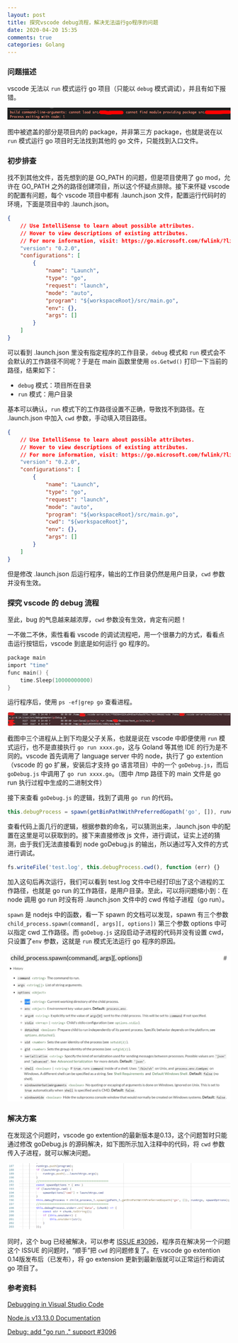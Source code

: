 ```yaml
---
layout: post
title: 探究vscode debug流程，解决无法运行go程序的问题
date: 2020-04-20 15:35
comments: true
categories: Golang
---
```


### 问题描述

vscode 无法以 `run` 模式运行 go 项目（只能以 `debug` 模式调试），并且有如下报错。

![](/upload/20200420_01.png)

图中被遮盖的部分是项目内的 package，并非第三方 package，也就是说在以 `run` 模式运行 go 项目时无法找到其他的 go 文件，只能找到入口文件。

### 初步排查

找不到其他文件，首先想到的是 GO_PATH 的问题，但是项目使用了 go mod，允许在 GO_PATH 之外的路径创建项目，所以这个怀疑点排除。接下来怀疑 vscode 的配置有问题，每个 vscode 项目中都有 .launch.json 文件，配置运行代码时的环境，下面是项目中的 .launch.json。

```json
{
    // Use IntelliSense to learn about possible attributes.
    // Hover to view descriptions of existing attributes.
    // For more information, visit: https://go.microsoft.com/fwlink/?linkid=830387
    "version": "0.2.0",
    "configurations": [
        {
            "name": "Launch",
            "type": "go",
            "request": "launch",
            "mode": "auto",
            "program": "${workspaceRoot}/src/main.go",
            "env": {},
            "args": []
        }
    ]
}
```

可以看到 .launch.json 里没有指定程序的工作目录，`debug` 模式和 `run` 模式会不会默认的工作路径不同呢？于是在 main 函数里使用 `os.Getwd()` 打印一下当前的路径，结果如下：

- `debug` 模式：项目所在目录
- `run` 模式：用户目录

基本可以确认，`run` 模式下的工作路径设置不正确，导致找不到路径。在 .launch.json 中加入 `cwd` 参数，手动填入项目路径。

```json
{
    // Use IntelliSense to learn about possible attributes.
    // Hover to view descriptions of existing attributes.
    // For more information, visit: https://go.microsoft.com/fwlink/?linkid=830387
    "version": "0.2.0",
    "configurations": [
        {
            "name": "Launch",
            "type": "go",
            "request": "launch",
            "mode": "auto",
            "program": "${workspaceRoot}/src/main.go",
            "cwd": "${workspaceRoot}",
            "env": {},
            "args": []
        }
    ]
}
```

但是修改 .launch.json 后运行程序，输出的工作目录仍然是用户目录，`cwd` 参数并没有生效。

### 探究 vscode 的 debug 流程

至此，bug 的气息越来越浓厚，`cwd` 参数没有生效，肯定有问题！

一不做二不休，索性看看 vscode 的调试流程吧，用一个很暴力的方式，看看点击运行按钮后，vscode 到底是如何运行 go 程序的。

```go
package main
import "time"
func main() {
    time.Sleep(10000000000)
}
```

运行程序后，使用 `ps -ef|grep go` 查看进程。

![](/upload/20200420_02.jpg)

截图中三个进程从上到下均是父子关系，也就是说在 vscode 中即便使用 `run` 模式运行，也不是直接执行 `go run xxxx.go`，这与 Goland 等其他 IDE 的行为是不同的。vscode 首先调用了 language server 中的 node，执行了 go extention（vscode 的 go 扩展，安装后才支持 go 语言项目）中的一个 `goDebug.js`，而后 `goDebug.js` 中调用了 `go run xxxx.go`。（图中 /tmp  路径下的 main 文件是 go run 执行过程中生成的二进制文件）

接下来查看 `goDebug.js` 的逻辑，找到了调用 `go run` 的代码。

```js
this.debugProcess = spawn(getBinPathWithPreferredGopath('go', []), runArgs, { env });
```
查看代码上面几行的逻辑，根据参数的命名，可以猜测出来，.launch.json 中的配置在这里是可以获取到的。接下来直接修改 js 文件，进行调试，证实上述的猜测，由于我们无法直接看到 node goDebug.js 的输出，所以通过写入文件的方式进行调试。

```js
fs.writeFile('test.log', this.debugProcess.cwd(), function (err) {}
```

加入这句后再次运行，我们可以看到 test.log 文件中已经打印出了这个进程的工作路径，也就是 go run 的工作路径，是用户目录。至此，可以将问题缩小到：在 node 调用 go run 时没有将 .launch.json 文件中的 cwd 传给子进程（go run）。

`spawn` 是 nodejs 中的函数，看一下 spawn 的文档可以发现，spawn 有三个参数 `child_process.spawn(command[, args][, options])` 第三个参数 options 中可以指定 cwd 工作路径。而 `goDebug.js` 这段启动子进程的代码并没有设置 cwd，只设置了`env` 参数，这就是 `run` 模式无法运行 go 程序的原因。

![](/upload/20200420_03.jpg)

### 解决方案

在发现这个问题时，vscode go extention的最新版本是0.13，这个问题暂时只能通过修改 goDebug.js 的源码解决，如下图所示加入注释中的代码，将 `cwd` 参数传入子进程，就可以解决问题。

![](/upload/20200420_04.png)

同时，这个 bug 已经被解决，可以参考 [ISSUE #3096](https://github.com/microsoft/vscode-go/issues/3096)，程序员在解决另一个问题这个 ISSUE 的问题时，“顺手”把 `cwd`  的问题修复了。在 vscode go extention 0.14版发布后（已发布），将 go extension 更新到最新版就可以正常运行和调试 go 项目了。


### 参考资料
[Debugging in Visual Studio Code](https://code.visualstudio.com/docs/editor/debugging)

[Node.js v13.13.0 Documentation](
https://nodejs.org/api/child_process.html#child_process_child_process_spawn_command_args_options)

[Debug: add "go run ." support #3096](https://github.com/microsoft/vscode-go/issues/3096)
